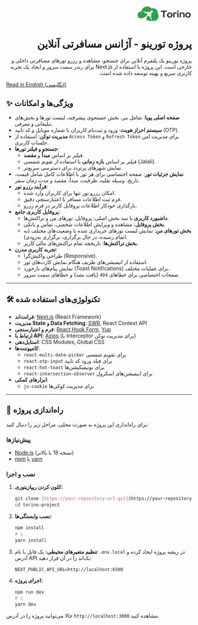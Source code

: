 <div dir="rtl" align="right">
   <img src="public/images/Torino1.svg" alt="Torino Logo" width="150"/>
  <h1>پروژه تورینو - آژانس مسافرتی آنلاین</h1>
  <p>
    پروژه تورینو یک پلتفرم آنلاین برای جستجو، مشاهده و رزرو تورهای مسافرتی داخلی و خارجی است. این پروژه با استفاده از Next.js برای رندر سمت سرور و ایجاد یک تجربه کاربری سریع و بهینه توسعه داده شده است.
  </p>
</div>

[Read in English (انگلیسی)](./README.md)

## ✨ ویژگی‌ها و امکانات

- **صفحه اصلی پویا**: شامل بنر، بخش جستجوی پیشرفته، لیست تورها و بخش‌های تبلیغاتی و معرفی.
- **سیستم احراز هویت**: ورود و ثبت‌نام کاربران با شماره موبایل و کد تایید (OTP).
- **مدیریت توکن**: استفاده از `Access Token` و `Refresh Token` برای مدیریت امن جلسات کاربری.
- **جستجو و فیلتر تورها**:
  - فیلتر بر اساس **مبدأ** و **مقصد**.
  - فیلتر بر اساس **بازه زمانی** با استفاده از تقویم شمسی (Jalali).
  - نمایش شهرهای پرتردد برای دسترسی سریع‌تر.
- **نمایش جزئیات تور**: صفحه اختصاصی برای هر تور با اطلاعات کامل شامل قیمت، تاریخ، وسیله نقلیه، ظرفیت، مبدأ، مقصد و مدت زمان سفر.
- **فرآیند رزرو تور**:
  - امکان رزرو تور تنها برای کاربران وارد شده.
  - فرم ثبت اطلاعات مسافر با اعتبارسنجی دقیق.
  - بارگذاری خودکار اطلاعات پروفایل کاربر در فرم رزرو.
- **پروفایل کاربری جامع**:
  - **داشبورد کاربری** با سه بخش اصلی: پروفایل، تورهای من و تراکنش‌ها.
  - **بخش پروفایل**: مشاهده و ویرایش اطلاعات شخصی، تماس و بانکی.
  - **بخش تورهای من**: نمایش لیست تورهای خریداری شده با وضعیت‌های مختلف (به اتمام رسیده، در حال برگزاری، برگزاری به‌زودی).
  - **بخش تراکنش‌ها**: تاریخچه تمام تراکنش‌های مالی کاربر.
- **تجربه کاربری مدرن**:
  - طراحی واکنش‌گرا (Responsive).
  - استفاده از انیمیشن‌های ظریف هنگام نمایش کارت‌های تور.
  - نمایش پیام‌های بازخورد (Toast Notifications) برای عملیات مختلف.
  - صفحات اختصاصی برای خطاهای `404` (یافت نشد) و خطاهای سمت سرور.

---

## 🛠️ تکنولوژی‌های استفاده شده

- **فرانت‌اند**: [Next.js](https://nextjs.org/) (React Framework)
- **مدیریت State و Data Fetching**: [SWR](https://swr.vercel.app/), React Context API
- **فرم و اعتبارسنجی**: [React Hook Form](https://react-hook-form.com/), [Yup](https://github.com/jquense/yup)
- **ارتباط با API**: [Axios](https://axios-http.com/) (با Interceptor برای مدیریت توکن)
- **استایل‌دهی**: CSS Modules, Global CSS
- **کامپوننت‌ها**:
  - `react-multi-date-picker` برای تقویم شمسی
  - `react-otp-input` برای فیلد ورود کد تایید
  - `react-hot-toast` برای نوتیفیکیشن‌ها
  - `react-intersection-observer` برای انیمیشن‌های اسکرول
- **ابزارهای کمکی**:
  - `js-cookie` برای مدیریت کوکی‌ها

---

## 🚀 راه‌اندازی پروژه

برای راه‌اندازی این پروژه به صورت محلی، مراحل زیر را دنبال کنید:

### پیش‌نیازها

- [Node.js](https://nodejs.org/) (نسخه 18 یا بالاتر)
- [npm](https://www.npmjs.com/) یا [yarn](https://yarnpkg.com/)

### نصب و اجرا

1.  **کلون کردن ریپازیتوری:**

    ```bash
    git clone [https://your-repository-url.git](https://your-repository-url.git)
    cd torino-project
    ```

2.  **نصب وابستگی‌ها:**

    ```bash
    npm install
    # یا
    yarn install
    ```

3.  **تنظیم متغیرهای محیطی:**
    یک فایل با نام `.env.local` در ریشه پروژه ایجاد کرده و آدرس API بک‌اند را در آن قرار دهید:

    ```env
    NEXT_PUBLIC_API_URL=http://localhost:6500
    ```

4.  **اجرای پروژه:**
    ```bash
    npm run dev
    # یا
    yarn dev
    ```

حالا می‌توانید پروژه را در آدرس `http://localhost:3000` مشاهده کنید.

